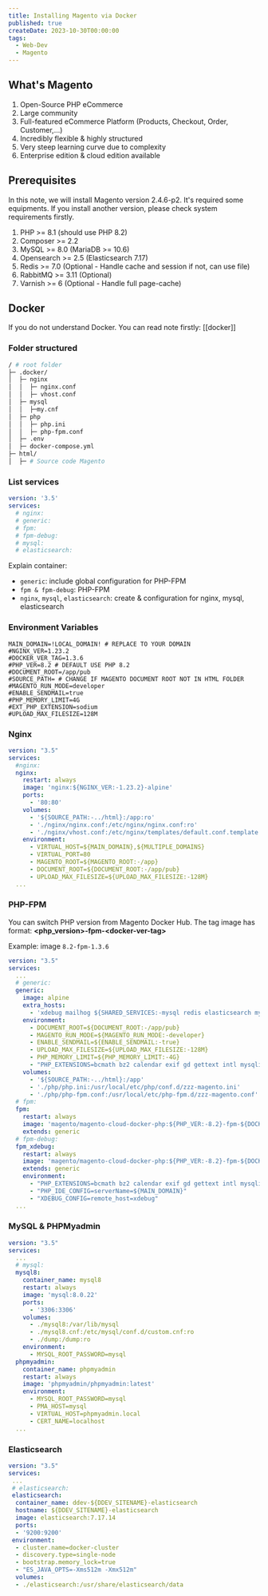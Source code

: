 ```yaml
---
title: Installing Magento via Docker
published: true
createDate: 2023-10-30T00:00:00
tags:
  - Web-Dev
  - Magento
---
```


## What's Magento

1. Open-Source PHP eCommerce
2. Large community
3. Full-featured eCommerce Platform (Products, Checkout, Order, Customer,...)
4. Incredibly flexible & highly structured
5. Very steep learning curve due to complexity
6. Enterprise edition & cloud edition available

## Prerequisites

In this note, we will install Magento version 2.4.6-p2. It's required some equipments. If you install another version,
please check system requirements firstly.

1. PHP >= 8.1 (should use PHP 8.2)
2. Composer >= 2.2
3. MySQL >= 8.0 (MariaDB >= 10.6)
4. Opensearch >= 2.5 (Elasticsearch 7.17)
5. Redis >= 7.0 (Optional - Handle cache and session if not, can use file)
6. RabbitMQ >= 3.11 (Optional)
7. Varnish >= 6 (Optional - Handle full page-cache)

## Docker

If you do not understand Docker. You can read note firstly: [[docker]]

### Folder structured

```bash
/ # root folder
├─ .docker/
│  ├─ nginx
│  │  ├─ nginx.conf
│  │  ├─ vhost.conf
│  ├─ mysql
│  │  ├─my.cnf
│  ├─ php
│  │  ├─ php.ini
│  │  ├─ php-fpm.conf
│  ├─ .env
│  ├─ docker-compose.yml
├─ html/
│  ├─ # Source code Magento
```

### List services

```yml title="docker-compose.yml"
version: '3.5'
services:
  # nginx:
  # generic:
  # fpm:
  # fpm-debug:
  # mysql:
  # elasticsearch:
```

Explain container:

- `generic`: include global configuration for PHP-FPM
- `fpm & fpm-debug`: PHP-FPM
- `nginx`, `mysql`, `elasticsearch`: create & configuration for nginx, mysql, elasticsearch

### Environment Variables

```shell title=".env"
MAIN_DOMAIN=!LOCAL_DOMAIN! # REPLACE TO YOUR DOMAIN
#NGINX_VER=1.23.2
#DOCKER_VER_TAG=1.3.6
#PHP_VER=8.2 # DEFAULT USE PHP 8.2
#DOCUMENT_ROOT=/app/pub
#SOURCE_PATH= # CHANGE IF MAGENTO DOCUMENT ROOT NOT IN HTML FOLDER
#MAGENTO_RUN_MODE=developer
#ENABLE_SENDMAIL=true
#PHP_MEMORY_LIMIT=4G
#EXT_PHP_EXTENSION=sodium
#UPLOAD_MAX_FILESIZE=128M
```

### Nginx

```yml title="docker-compose.yml" del={3} ins={4-18}
version: "3.5"
services:
  #nginx:
  nginx:
    restart: always
    image: 'nginx:${NGINX_VER:-1.23.2}-alpine'
    ports:
      - '80:80'
    volumes:
      - '${SOURCE_PATH:-../html}:/app:ro'
      - './nginx/nginx.conf:/etc/nginx/nginx.conf:ro'
      - './nginx/vhost.conf:/etc/nginx/templates/default.conf.template:ro'
    environment:
      - VIRTUAL_HOST=${MAIN_DOMAIN},${MULTIPLE_DOMAINS}
      - VIRTUAL_PORT=80
      - MAGENTO_ROOT=${MAGENTO_ROOT:-/app}
      - DOCUMENT_ROOT=${DOCUMENT_ROOT:-/app/pub}
      - UPLOAD_MAX_FILESIZE=${UPLOAD_MAX_FILESIZE:-128M}
  ...
```

### PHP-FPM

You can switch PHP version from Magento Docker Hub. The tag image has format: **<php_version>-fpm-\<docker-ver-tag>**

Example: image `8.2-fpm-1.3.6`

```yml title="docker-compose.yml" del={4,20,26} ins={5-19,21-25,27-33}
version: "3.5"
services:
  ...
  # generic:
  generic:
    image: alpine
    extra_hosts:
      - 'xdebug mailhog ${SHARED_SERVICES:-mysql redis elasticsearch mysql8}:${HOST_IP:-172.17.0.1}'
    environment:
      - DOCUMENT_ROOT=${DOCUMENT_ROOT:-/app/pub}
      - MAGENTO_RUN_MODE=${MAGENTO_RUN_MODE:-developer}
      - ENABLE_SENDMAIL=${ENABLE_SENDMAIL:-true}
      - UPLOAD_MAX_FILESIZE=${UPLOAD_MAX_FILESIZE:-128M}
      - PHP_MEMORY_LIMIT=${PHP_MEMORY_LIMIT:-4G}
      - "PHP_EXTENSIONS=bcmath bz2 calendar exif gd gettext intl mysqli pcntl pdo_mysql soap sockets sysvmsg sysvsem sysvshm opcache zip redis xsl ${EXT_PHP_EXTENSION:-}"
    volumes:
      - '${SOURCE_PATH:-../html}:/app'
      - './php/php.ini:/usr/local/etc/php/conf.d/zzz-magento.ini'
      - './php/php-fpm.conf:/usr/local/etc/php-fpm.d/zzz-magento.conf'
  # fpm:
  fpm:
    restart: always
    image: 'magento/magento-cloud-docker-php:${PHP_VER:-8.2}-fpm-${DOCKER_VER_TAG:-1.3.6}'
    extends: generic
  # fpm-debug:
  fpm_xdebug:
    restart: always
    image: 'magento/magento-cloud-docker-php:${PHP_VER:-8.2}-fpm-${DOCKER_VER_TAG:-1.3.6}'
    extends: generic
    environment:
      - "PHP_EXTENSIONS=bcmath bz2 calendar exif gd gettext intl mysqli pcntl pdo_mysql soap sockets sysvmsg sysvsem sysvshm opcache zip redis xsl xdebug ${EXT_PHP_EXTENSION:-}"
      - "PHP_IDE_CONFIG=serverName=${MAIN_DOMAIN}"
      - "XDEBUG_CONFIG=remote_host=xdebug"
  ...
```

### MySQL & PHPMyadmin

```yml title="docker-compose.yml" del={5} ins={6-26}
version: "3.5"
services:
  ...
  # mysql:
  mysql8:
    container_name: mysql8
    restart: always
    image: 'mysql:8.0.22'
    ports:
      - '3306:3306'
    volumes:
      - ./mysql8:/var/lib/mysql
      - ./mysql8.cnf:/etc/mysql/conf.d/custom.cnf:ro
      - ./dump:/dump:ro
    environment:
      - MYSQL_ROOT_PASSWORD=mysql
  phpmyadmin:
    container_name: phpmyadmin
    restart: always
    image: 'phpmyadmin/phpmyadmin:latest'
    environment:
      - MYSQL_ROOT_PASSWORD=mysql
      - PMA_HOST=mysql
      - VIRTUAL_HOST=phpmyadmin.local
      - CERT_NAME=localhost
  ...
```

### Elasticsearch

```yml title="docker-compose.yml"  del={4} ins={5-17}
version: "3.5"
services:
 ...
 # elasticsearch:
 elasticsearch:
  container_name: ddev-${DDEV_SITENAME}-elasticsearch
  hostname: ${DDEV_SITENAME}-elasticsearch
  image: elasticsearch:7.17.14
  ports:
  - '9200:9200'
 environment:
  - cluster.name=docker-cluster
  - discovery.type=single-node
  - bootstrap.memory_lock=true
  - "ES_JAVA_OPTS=-Xms512m -Xmx512m"
  volumes:
  - ./elasticsearch:/usr/share/elasticsearch/data
```

